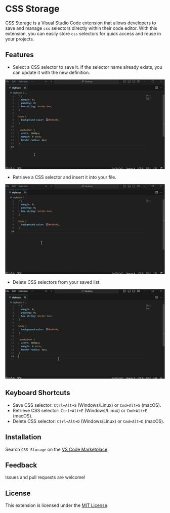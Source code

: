 # CSS Storage

CSS Storage is a Visual Studio Code extension that allows developers to save and manage `css` selectors directly within their code editor. With this extension, you can easily store `css` selectors for quick access and reuse in your projects.

## Features

- Select a CSS selector to save it. If the selector name already exists, you can update it with the new definition.

![save](https://github.com/c-franco/css-storage-extension/raw/main/assets/save.gif)

- Retrieve a CSS selector and insert it into your file.

![retrieve](https://github.com/c-franco/css-storage-extension/raw/main/assets/retrieve.gif)

- Delete CSS selectors from your saved list.

![delete](https://github.com/c-franco/css-storage-extension/raw/main/assets/delete.gif)

## Keyboard Shortcuts

- Save CSS selector: `Ctrl+Alt+S` (Windows/Linux) or `Cmd+Alt+S` (macOS).
- Retrieve CSS selector: `Ctrl+Alt+E` (Windows/Linux) or `Cmd+Alt+E` (macOS).
- Delete CSS selector: `Ctrl+Alt+D` (Windows/Linux) or `Cmd+Alt+D` (macOS).

## Installation

Search `CSS Storage` on the [VS Code Marketplace](https://marketplace.visualstudio.com/items?itemName=Breathink.css-storage).

## Feedback

Issues and pull requests are welcome!

## License

This extension is licensed under the [MIT License](LICENSE).
